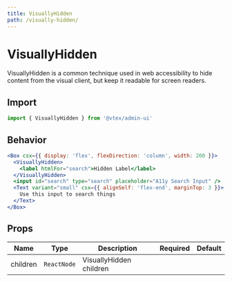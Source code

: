 ```yaml
---
title: VisuallyHidden
path: /visually-hidden/
---
```


# VisuallyHidden

VisuallyHidden is a common technique used in web accessibility to hide content from the visual client, but keep it readable for screen readers.

## Import

```jsx isStatic
import { VisuallyHidden } from '@vtex/admin-ui'
```

## Behavior

```jsx
<Box csx={{ display: 'flex', flexDirection: 'column', width: 200 }}>
  <VisuallyHidden>
    <label htmlFor="search">Hidden Label</label>
  </VisuallyHidden>
  <input id="search" type="search" placeholder="A11y Search Input" />
  <Text variant="small" csx={{ alignSelf: 'flex-end', marginTop: 3 }}>
    Use this input to search things
  </Text>
</Box>
```

## Props

| Name     | Type        | Description             | Required | Default |
| -------- | ----------- | ----------------------- | -------- | ------- |
| children | `ReactNode` | VisuallyHidden children |
